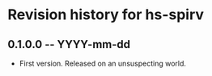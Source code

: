 # Revision history for hs-spirv

## 0.1.0.0 -- YYYY-mm-dd

* First version. Released on an unsuspecting world.
